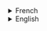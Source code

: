 <details>
<summary>French</summary>
Marre d'ouvrir 50 onglets à partir d'une page wikipedia ?
Situation classique : Vous trouvez une page immense et passionante, et vous vous mettez à ouvrir chaque liens dans un nouvel onglet.

Vous pouvez faire une offrande à Chrome en espérant qu'il ne mange pas toute votre RAM.
Ou bien vous passez une dizaine d'années à sauter de lien en liens pour absolument tout lire.

Arrêtez tout de suite. Votre page est equipée du plugin LaterPlease.

Avec LaterPlease, vous pouvez visualiser un lien en passant la souris dessus. Sans quitter la page, sans aucun clic.
Si la page vous intêresse, vous cliquer sur Later!, et la page est mise dans votre liste de lecture.

La liste de lecture vous suis partout sur le site et garde en memoire les sites que vous lui donnez. Pour toujours.

Comme ça vous avez une liste claire des pages que vous devez lire, et ce sans massacrer votre navigateur.

Le plugin ne requiert aucune dependance, ni JQuery, ni CSS additionnel, ni modification de la page.
Vous liez le plugin sur votre page, ou dans vos scripts existants, et LaterPlease se charge de tout.

Et comme LaterPlease est aussi hebergé, même pas besoin de le télécharger.

Mise en Place
Collez <script src="laterplease.js"></script> sur la page.
Lavisualisation s'active pour chaque balise <a>.
Indiquez à LaterPlease d'ignorer un lien en lui donnant la classe "ignorePlease".

Références CSS
------
LaterPlease a déjà un style appliqué par défaut pour le rendre présentable, mais si vous voulez l'adopter vous pouvez l'habiller plus proprement.
<ul>
<li>La carte qui apparait au survol :</li> `#visuLater`
	<li>le cadre de visualisation :</li> `#bookmarkLater`
	<li>le bouton "Later!" : `#bookmarkLater`</li>
	<li>la petite étiquette "Enregistré !" : `#bookmarkLater span`</li>
</ul>
La liste de liens : `#listeLater`
un lien : `#listeLater a`
un bouton pour supprimer le lien : `.supprLater`
Un lien impossible à visualiser : `.ignorePlease`
</details>
<details>
<summary>English</summary>
bla bla bla
</details>